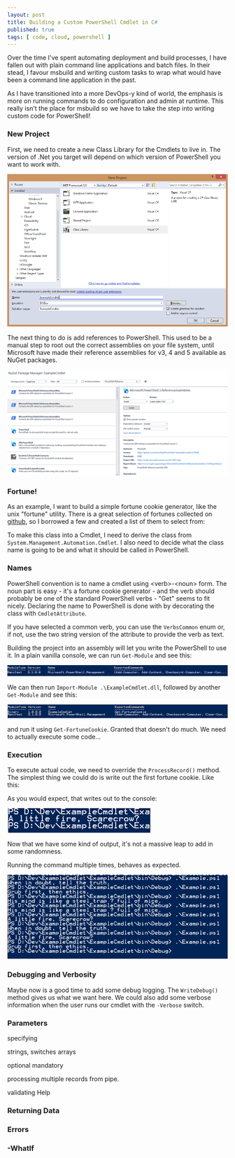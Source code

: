 ```yaml
---
layout: post
title: Building a Custom PowerShell Cmdlet in C#
published: true
tags: [ code, cloud, powershell ]
---
```



Over the time I've spent automating deployment and build processes, I have fallen
out with plain command line applications and batch files. In their stead, I favour
msbuild and writing custom tasks to wrap what would have been a command line application
in the past.

As I have transitioned into a more DevOps-y kind of world, the emphasis is more on running
commands to do configuration and admin at runtime. This really isn't the place for msbuild
so we have to take the step into writing custom code for PowerShell!


### New Project

First, we need to create a new Class Library for the Cmdlets to live in. The version of .Net
you target will depend on which version of PowerShell you want to work with.

![new project](/img/posts/building-a-custom-powershell-cmdlet-in-csharp/new-project.png)

The next thing to do is add references to PowerShell. This used to be a manual step to root out
the correct assemblies on your file system, until Microsoft have made their reference assemblies
for v3, 4 and 5 available as NuGet packages.

![nu-get](/img/posts/building-a-custom-powershell-cmdlet-in-csharp/add-reference-assemblies.png)


### Fortune!

As an example, I want to build a simple fortune cookie generator, like the unix "fortune" utility.
There is a great selection of fortunes collected on [github](https://github.com/bmc/fortunes/blob/master/fortunes), so
I borrowed a few and created a list of them to select from:

<script src="https://gist.github.com/deejaygraham/a54146d62f4846a0f85ec8fd1cb42cf6.js"></script>

To make this class into a Cmdlet, I need to derive the class from <code>System.Management.Automation.Cmdlet</code>. I also need
to decide what the class name is going to be and what it should be called in PowerShell.


### Names

PowerShell convention is to name a cmdlet using &lt;verb&gt;-&lt;noun&gt; form. The noun part is easy - it's a fortune
cookie generator - and the verb should probably be one of the standard PowerShell verbs -
"Get" seems to fit nicely. Declaring the name to PowerShell is done with by decorating the class
with <code>CmdletAttribute</code>.

If you have selected a common verb, you can use the <code>VerbsCommon</code> enum or, if not,
use the two string version of the attribute to provide the verb as text.

<script src="https://gist.github.com/deejaygraham/5c808a28d4dc5b9d1e10a332172773ee.js"></script>

Building the project into an assembly will let you write the PowerShell to use it. In a plain vanilla
console, we can run <code>Get-Module</code> and see this:

![get-module](/img/posts/building-a-custom-powershell-cmdlet-in-csharp/get-module.png)

We can then run <code>Import-Module .\ExampleCmdlet.dll</code>, followed by another
 <code>Get-Module</code> and see this:

![get-module](/img/posts/building-a-custom-powershell-cmdlet-in-csharp/get-module2.png)

and run it using <code>Get-FortuneCookie</code>. Granted that doesn't do much. We need
to actually execute some code...


### Execution

To execute actual code, we need to override the <code>ProcessRecord()</code> method. The
simplest thing we could do is write out the first fortune cookie. Like this:

<script src="https://gist.github.com/deejaygraham/f9b29fa95f9c609adbf5b3ed9d73560d.js"></script>

As you would expect, that writes out to the console:

![first output](/img/posts/building-a-custom-powershell-cmdlet-in-csharp/first-output.png)

Now that we have some kind of output, it's not a massive leap to add in some randomness.

<script src="https://gist.github.com/deejaygraham/82a0ffece4620cbd50d6e4717317e788.js"></script>

Running the command multiple times, behaves as expected.

![random output](/img/posts/building-a-custom-powershell-cmdlet-in-csharp/random-cookie.png)


### Debugging and Verbosity

Maybe now is a good time to add some debug logging. The <code>WriteDebug()</code> method
gives us what we want here. We could also add some verbose information when the user
runs our cmdlet with the <code>-Verbose</code> switch.

<script src="https://gist.github.com/deejaygraham/61fbf319ac4b5e10546222c3384b3d1e.js"></script>


### Parameters

specifying

strings,
switches
arrays

optional
mandatory

processing multiple records from pipe.

validating
Help

### Returning Data

### Errors


### -WhatIf
